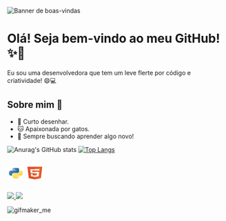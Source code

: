 ![Banner de boas-vindas](link_do_banner)
# Olá! Seja bem-vindo ao meu GitHub! ✨🌈
Eu sou uma desenvolvedora que tem um leve flerte por código e criatividade! 😄💻

## Sobre mim 🧸
- 🎨 Curto desenhar.
- 🐱 Apaixonada por gatos.
- 🚀 Sempre buscando aprender algo novo!


![Anurag's GitHub stats](https://github-readme-stats.vercel.app/api?username=hayhay07&show_icons=true&theme=light)
[![Top Langs](https://github-readme-stats.vercel.app/api/top-langs/?username=hayhay07)](https://github.com/hayhay07/github-readme-stats)

<div style="display: inline_block"><br>
 <img align="center" alt="Rafa-Python" height="30" width="40" src="https://raw.githubusercontent.com/devicons/devicon/master/icons/python/python-original.svg">
 <img align="center" alt="Rafa-HTML" height="30" width="40" src="https://raw.githubusercontent.com/devicons/devicon/master/icons/html5/html5-original.svg">
</div>
 
  ##
<div>
 <a href="https://instagram.com/decastro.xd" target="_blank"><img src="https://img.shields.io/badge/-Instagram-%23E4405F?style=for-the-badge&logo=instagram&logoColor=white" target="_blank">
 </a>
 <a href = "mailto:hayanna.castro07@aluno.ifce.edu.br"><img src="https://img.shields.io/badge/-Gmail-%23333?style=for-the-badge&logo=gmail&logoColor=white" target="_blank"></a>

![gifmaker_me](https://github.com/user-attachments/assets/8bca47f5-8994-4865-9755-7969aa77a5b9)
